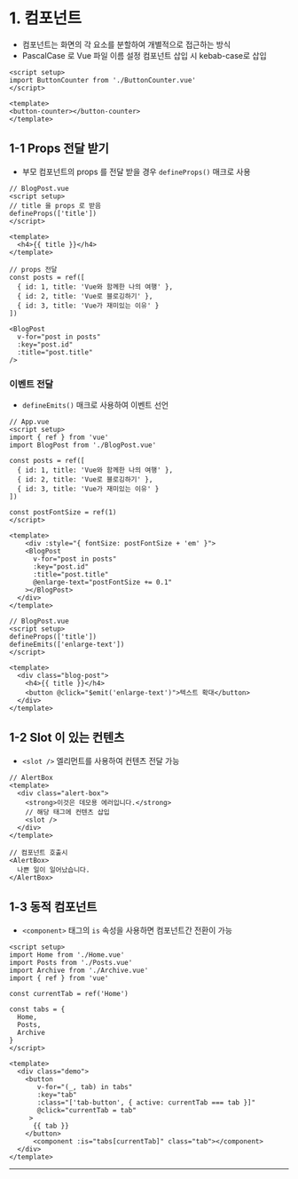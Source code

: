 # 1. 컴포넌트

-   컴포넌트는 화면의 각 요소를 분할하여 개별적으로 접근하는 방식
-   PascalCase 로 Vue 파일 이름 설정 컴포넌트 삽입 시 kebab-case로 삽입

```
<script setup>
import ButtonCounter from './ButtonCounter.vue'
</script>

<template>
<button-counter></button-counter>
</template>
```

## 1-1 Props 전달 받기

-   부모 컴포넌트의 props 를 전달 받을 경우 `defineProps()` 매크로 사용

```
// BlogPost.vue
<script setup>
// title 을 props 로 받음
defineProps(['title'])
</script>

<template>
  <h4>{{ title }}</h4>
</template>

// props 전달
const posts = ref([
  { id: 1, title: 'Vue와 함께한 나의 여행' },
  { id: 2, title: 'Vue로 블로깅하기' },
  { id: 3, title: 'Vue가 재미있는 이유' }
])

<BlogPost
  v-for="post in posts"
  :key="post.id"
  :title="post.title"
/>
```

### 이벤트 전달

-   `defineEmits()` 매크로 사용하여 이벤트 선언

```
// App.vue
<script setup>
import { ref } from 'vue'
import BlogPost from './BlogPost.vue'

const posts = ref([
  { id: 1, title: 'Vue와 함께한 나의 여행' },
  { id: 2, title: 'Vue로 블로깅하기' },
  { id: 3, title: 'Vue가 재미있는 이유' }
])

const postFontSize = ref(1)
</script>

<template>
	<div :style="{ fontSize: postFontSize + 'em' }">
    <BlogPost
      v-for="post in posts"
      :key="post.id"
      :title="post.title"
      @enlarge-text="postFontSize += 0.1"
    ></BlogPost>
  </div>
</template>

// BlogPost.vue
<script setup>
defineProps(['title'])
defineEmits(['enlarge-text'])
</script>

<template>
  <div class="blog-post">
    <h4>{{ title }}</h4>
    <button @click="$emit('enlarge-text')">텍스트 확대</button>
  </div>
</template>
```

## 1-2 Slot 이 있는 컨텐츠

-   `<slot />` 엘리먼트를 사용하여 컨텐츠 전달 가능

```
// AlertBox
<template>
  <div class="alert-box">
    <strong>이것은 데모용 에러입니다.</strong>
    // 해당 태그에 컨텐츠 삽입
    <slot />
  </div>
</template>

// 컴포넌트 호출시
<AlertBox>
  나쁜 일이 일어났습니다.
</AlertBox>
```

## 1-3 동적 컴포넌트

-   `<component>` 태그의 `is` 속성을 사용하면 컴포넌트간 전환이 가능

```
<script setup>
import Home from './Home.vue'
import Posts from './Posts.vue'
import Archive from './Archive.vue'
import { ref } from 'vue'

const currentTab = ref('Home')

const tabs = {
  Home,
  Posts,
  Archive
}
</script>

<template>
  <div class="demo">
    <button
       v-for="(_, tab) in tabs"
       :key="tab"
       :class="['tab-button', { active: currentTab === tab }]"
       @click="currentTab = tab"
     >
      {{ tab }}
    </button>
	  <component :is="tabs[currentTab]" class="tab"></component>
  </div>
</template>
```

---
